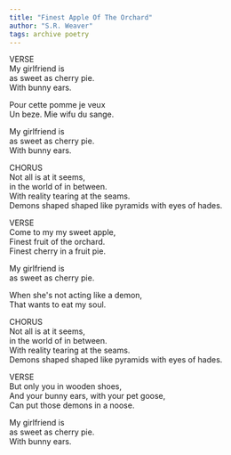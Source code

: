 ```yaml
---
title: "Finest Apple Of The Orchard"
author: "S.R. Weaver"
tags: archive poetry
---
```

VERSE<br />
My girlfriend is<br />
as sweet as cherry pie.<br />
With bunny ears.

Pour cette pomme je veux<br />
Un beze. Mie wifu du sange.

My girlfriend is<br />
as sweet as cherry pie.<br />
With bunny ears.

CHORUS<br />
Not all is at it seems,<br />
in the world of in between.<br />
With reality tearing at the seams.<br />
Demons shaped shaped like pyramids with eyes of hades.

VERSE<br />
Come to my my sweet apple,<br />
Finest fruit of the orchard.<br />
Finest cherry in a fruit pie.

My girlfriend is<br />
as sweet as cherry pie.

When she's not acting like a demon,<br />
That wants to eat my soul.

CHORUS<br />
Not all is at it seems,<br />
in the world of in between.<br />
With reality tearing at the seams.<br />
Demons shaped shaped like pyramids with eyes of hades.

VERSE<br />
But only you in wooden shoes,<br />
And your bunny ears, with your pet goose,<br />
Can put those demons in a noose.

My girlfriend is<br />
as sweet as cherry pie.<br />
With bunny ears.
